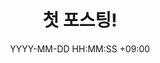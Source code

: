 ---
title: 첫 포스팅!
date: YYYY-MM-DD HH:MM:SS +09:00
categories: [메인 카테고리, 서브 카테고리]
tags:
  [
    첫포스팅,
    태그2,
    태그3,
    .
    .
    .
  ]
---
